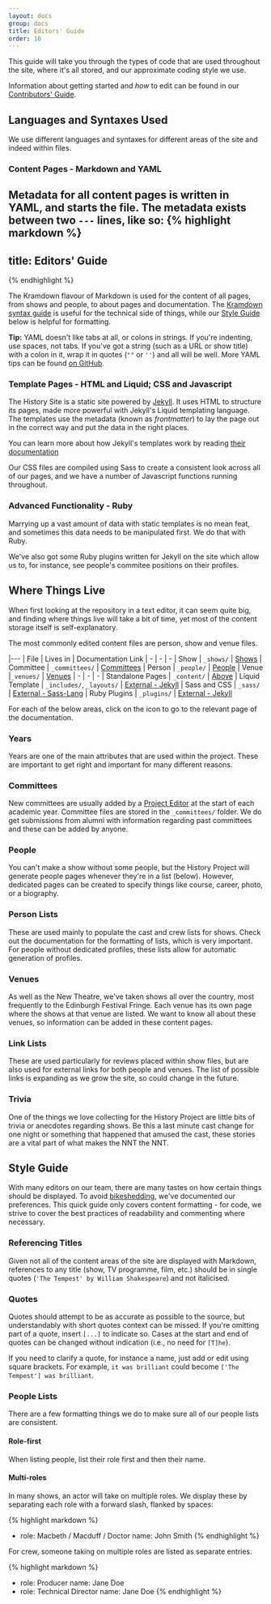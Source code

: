 ```yaml
---
layout: docs
group: docs
title: Editors' Guide
order: 10
---
```


This guide will take you through the types of code that are used throughout the site, where it's all stored, and our approximate coding style we use.

Information about getting started and _how_ to edit can be found in our [Contributors' Guide](https://history.urn1350.net/docs/contributing).


## <i class="octicon octicon-gist"></i> Languages and Syntaxes Used

We use different languages and syntaxes for different areas of the site and indeed within files.

### Content Pages - Markdown and YAML

Metadata for all content pages is written in YAML, and starts the file. The metadata exists between two `---` lines, like so:
{% highlight markdown %}
---
title: Editors' Guide
---
{% endhighlight %}

The Kramdown flavour of Markdown is used for the content of all pages, from shows and people, to about pages and documentation. The [Kramdown syntax guide](http://kramdown.gettalong.org/syntax.html) is useful for the technical side of things, while our [Style Guide](#-style-guide) below is helpful for formatting.

**Tip:** YAML doesn't like tabs at all, or colons in strings. If you're indenting, use spaces, not tabs. If you've got a string (such as a URL or show title) with a colon in it, wrap it in quotes (`""` or `''`) and all will be well.
More YAML tips can be found [on GitHub](https://github.com/datatxt/awseome-yaml/blob/master/README.md).

### Template Pages - HTML and Liquid; CSS and Javascript

The History Site is a static site powered by [Jekyll](https://jekyllrb.com). It uses HTML to structure its pages, made more powerful with Jekyll's Liquid templating language. The templates use the metadata (known as _frontmatter_) to lay the page out in the correct way and put the data in the right places.

You can learn more about how Jekyll's templates work by reading [their documentation](https://jekyllrb.com/docs/templates/)

Our CSS files are compiled using Sass to create a consistent look across all of our pages, and we have a number of Javascript functions running throughout.

### Advanced Functionality - Ruby

Marrying up a vast amount of data with static templates is no mean feat, and sometimes this data needs to be manipulated first. We do that with Ruby.

We've also got some Ruby plugins written for Jekyll on the site which allow us to, for instance, see people's commitee positions on their profiles.

## <i class="octicon octicon-file-submodule"></i> Where Things Live

When first looking at the repository in a text editor, it can seem quite big, and finding where things live will take a bit of time, yet most of the content storage itself is self-explanatory.

The most commonly edited content files are person, show and venue files.

|---
| File | Lives in | Documentation Link
| - | - | -
| Show | `_shows/` | [Shows](https://history.urn1350.net/docs/show/)
| Committee | `_committees/` | [Committees](https://history.urn1350.net/docs/committee/)
| Person | `_people/` | [People](https://history.urn1350.net/docs/person/)
| Venue |`_venues/` | [Venues](https://history.urn1350.net/docs/venue/)
| - | - | -
| Standalone Pages | `_content/` | [Above](#content-pages---markdown-and-yaml)
| Liquid Template | `_includes/`, `_layouts/` | [External - Jekyll](https://jekyllrb.com/docs/templates/)
| Sass and CSS | `_sass/` | [External - Sass-Lang](https://sass-lang.com/)
| Ruby Plugins | `_plugins/` | [External - Jekyll](https://jekyllrb.com/docs/plugins/)

For each of the below areas, click on the <i class="octicon octicon-book"></i> icon to go to the relevant page of the documentation.

### Years [<i class="octicon octicon-book"></i>](https://history.urn1350.net/docs/year/)

Years are one of the main attributes that are used within the project. These are important to get right and important for many different reasons.

### Committees [<i class="octicon octicon-book"></i>](https://history.urn1350.net/docs/committee/)

New committees are usually added by a [Project Editor](https://github.com/orgs/newtheatre/people) at the start of each academic year. Committee files are stored in the `_committees/` folder. We do get submissions from alumni with information regarding past committees and these can be added by anyone.

### People [<i class="octicon octicon-book"></i>](https://history.urn1350.net/docs/person-list/)

You can't make a show without some people, but the History Project will generate people pages whenever they're in a list (below). However, dedicated pages can be created to specify things like course, career, photo, or a biography.

### Person Lists [<i class="octicon octicon-book"></i>](https://history.urn1350.net/docs/person-list/)

These are used mainly to populate the cast and crew lists for shows. Check out the documentation for the formatting of lists, which is very important. For people without dedicated profiles, these lists allow for automatic generation of profiles.

### Venues [<i class="octicon octicon-book"></i>](https://history.urn1350.net/docs/venue/)

As well as the New Theatre, we've taken shows all over the country, most frequently to the Edinburgh Festival Fringe. Each venue has its own page where the shows at that venue are listed. We want to know all about these venues, so information can be added in these content pages.

### Link Lists [<i class="octicon octicon-book"></i>](https://history.urn1350.net/docs/link-list/)

These are used particularly for reviews placed within show files, but are also used for external links for both people and venues. The list of possible links is expanding as we grow the site, so could change in the future.

### Trivia [<i class="octicon octicon-book"></i>](https://history.urn1350.net/docs/trivia-list/)

One of the things we love collecting for the History Project are little bits of trivia or anecdotes regarding shows. Be this a last minute cast change for one night or something that happened that amused the cast, these stories are a vital part of what makes the NNT the NNT.

<!-- ### Photos and Assets [<i class="octicon octicon-book"></i>](https://history.urn1350.net/docs/photos-and-assets/)

The History Project's visual records are stored in a [SmugMug Site](https://photos.urn1350.net/). This ranges from production shots and trailers, to backstage videos and lighting plans. Production shot galleries are public, but other archives, such as our album of headshots, are restricted such that only those with the link may view them in full (though individual photos crop up across the site).

We're always looking for more media, no matter the size. Whether it's photos and videos, or posters and programmes, we'll have it all. Check out [how to upload](https://history.urn1350.net/upload/).

Any binary assets, (pdfs etc.) are stored in a specific folder in the repository. These are stored using Large File Storage, or LFS. if you have any of these type of assets that you think may be useful to the project, please email <{{site.email}}>. -->

## <i class="octicon octicon-checklist"></i> Style Guide

With many editors on our team, there are many tastes on how certain things should be displayed. To avoid [bikeshedding](https://en.wiktionary.org/wiki/bikeshedding), we've documented our preferences. This quick guide only covers content formatting - for code, we strive to cover the best practices of readability and commenting where necessary.

### Referencing Titles

Given not all of the content areas of the site are displayed with Markdown, references to any title (show, TV programme, film, etc.) should be in single quotes (`'The Tempest' by William Shakespeare`) and not italicised.

### Quotes

Quotes should attempt to be as accurate as possible to the source, but understandably with short quotes context can be missed. If you're omitting part of a quote, insert `[...]` to indicate so. Cases at the start and end of quotes can be changed without indication (i.e., no need for `[T]he`).

If you need to clarify a quote, for instance a name, just add or edit using square brackets. For example, `it was brilliant` could become `['The Tempest'] was brilliant`.

### People Lists

There are a few formatting things we do to make sure all of our people lists are consistent.

#### Role-first

When listing people, list their role first and then their name.

#### Multi-roles

In many shows, an actor will take on multiple roles. We display these by separating each role with a forward slash, flanked by spaces:

{% highlight markdown %}
- role: Macbeth / Macduff / Doctor
  name: John Smith
{% endhighlight %}

For crew, someone taking on multiple roles are listed as separate entries.

{% highlight markdown %}
- role: Producer
  name: Jane Doe
- role: Technical Director
  name: Jane Doe
{% endhighlight %}
